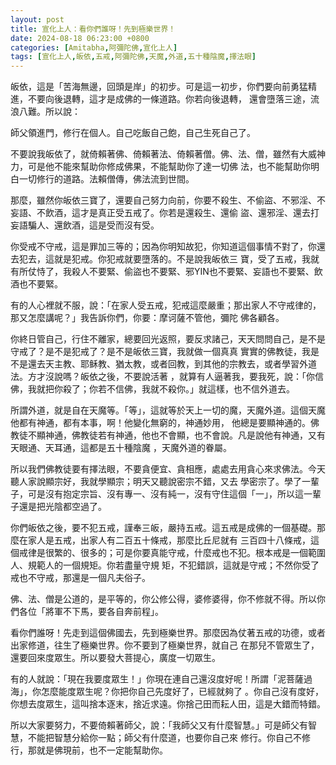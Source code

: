 ```yaml
---
layout: post
title: 宣化上人：看你們誰呀！先到極樂世界！
date: 2024-08-18 06:23:00 +0800
categories: [Amitabha,阿彌陀佛,宣化上人]
tags: [宣化上人,皈依,五戒,阿彌陀佛,天魔,外道,五十種陰魔,擇法眼]
---
```


皈依，這是「苦海無邊，回頭是岸」的初步。可是這一初步，你們要向前勇猛精進，不要向後退轉，這才是成佛的一條道路。你若向後退轉， 還會墮落三途，流浪八難。所以說：

師父領進門，修行在個人。自己吃飯自己飽，自己生死自己了。

不要說我皈依了，就倚賴著佛、倚賴著法、倚賴著僧。佛、法、僧，雖然有大威神力，可是他不能來幫助你修成佛果，不能幫助你了達一切佛 法，也不能幫助你明白一切修行的道路。法賴僧傳，佛法流到世間。

那麼，雖然你皈依三寶了，還要自己努力向前，你要不殺生、不偷盜、不邪淫、不妄語、不飲酒，這才是真正受五戒了。你若是還殺生、還偷 盜、還邪淫、還去打妄語騙人、還飲酒，這是受而沒有受。

你受戒不守戒，這是罪加三等的；因為你明知故犯，你知道這個事情不對了，你還去犯去，這就是犯戒。你犯戒就要墮落的。不是說我皈依三 寶，受了五戒，我就有所仗恃了，我殺人不要緊、偷盜也不要緊、邪YIN也不要緊、妄語也不要緊、飲酒也不要緊。

有的人心裡就不服，說：「在家人受五戒，犯戒這麼嚴重；那出家人不守戒律的，那又怎麼講呢？」我告訴你們，你要：摩诃薩不管他，彌陀 佛各顧各。

你終日管自己，行住不離家，總要回光返照，要反求諸己，天天問問自己，是不是守戒了？是不是犯戒了？是不是皈依三寶，我就做一個真真 實實的佛教徒，我是不是還去天主教、耶稣教、猶太教，或者回教，到其他的宗教去，或者學習外道法。方才沒說嗎？皈依之後，不要說活著 ，就算有人逼著我，要我死，說：「你信佛，我就把你殺了；你若不信佛，我就不殺你。」就這樣，也不信外道去。

所謂外道，就是自在天魔等。「等」，這就等於天上一切的魔，天魔外道。這個天魔他都有神通，都有本事，啊！他變化無窮的，神通妙用， 他總是要顯神通的。佛教徒不顯神通，佛教徒若有神通，他也不會顯，也不會說。凡是說他有神通，又有天眼通、天耳通，這都是五十種陰魔 ，天魔外道的眷屬。

所以我們佛教徒要有擇法眼，不要貪便宜、貪相應，處處去用貪心來求佛法。今天聽人家說顯宗好，我就學顯宗；明天又聽說密宗不錯，又去 學密宗了。學了一輩子，可是沒有抱定宗旨、沒有專一、沒有純一，沒有守住這個「一」，所以這一輩子還是把光陰都空過了。

你們皈依之後，要不犯五戒，謹奉三皈，嚴持五戒。這五戒是成佛的一個基礎。那麼在家人是五戒，出家人有二百五十條戒，那麼比丘尼就有 三百四十八條戒，這個戒律是很繁的、很多的；可是你要真能守戒，什麼戒也不犯。根本戒是一個範圍人、規範人的一個規矩。你若盡量守規 矩，不犯錯誤，這就是守戒；不然你受了戒也不守戒，那還是一個凡夫俗子。

佛、法、僧是公道的，是平等的，你公修公得，婆修婆得，你不修就不得。所以你們各位「將軍不下馬，要各自奔前程」。

看你們誰呀！先走到這個佛國去，先到極樂世界。那麼因為仗著五戒的功德，或者出家修道，往生了極樂世界。你不要到了極樂世界，就自己 在那兒不管眾生了，還要回來度眾生。所以要發大菩提心，廣度一切眾生。

有的人就說：「現在我要度眾生！」你現在連自己還沒度好呢！所謂「泥菩薩過海」，你怎麼能度眾生呢？你把你自己先度好了，已經就夠了 。你自己沒有度好，你想去度眾生，這叫捨本逐末，捨近求遠。你捨己田而耘人田，這是大錯而特錯。

所以大家要努力，不要倚賴著師父，說：「我師父又有什麼智慧。」可是師父有智慧，不能把智慧分給你一點；師父有什麼道，也要你自己來 修行。你自己不修行，那就是佛現前，也不一定能幫助你。